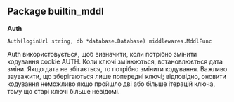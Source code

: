 ## Package builtin_mddl

__Auth__
```
Auth(loginUrl string, db *database.Database) middlewares.MddlFunc
```
Auth використовується, щоб визначити, коли потрібно змінити кодування cookie AUTH.
Коли ключі змінюються, встановлюється дата зміни. Якщо дата не збігається, то потрібно змінити кодування.
Важливо зауважити, що зберігаються лише попередні ключі; відповідно, оновити кодування неможливо
якщо пройшло дві або більше ітерацій ключа, тому що старі ключі більше невідомі.